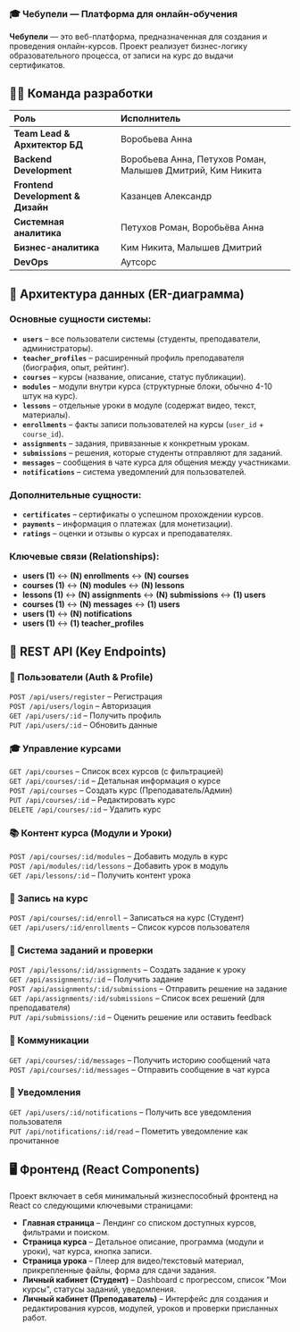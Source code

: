 ### 🎓 Чебупели — Платформа для онлайн-обучения

**Чебупели** — это веб-платформа, предназначенная для создания и проведения онлайн-курсов. Проект реализует бизнес-логику образовательного процесса, от записи на курс до выдачи сертификатов.

## 👨‍💻 Команда разработки

Роль | Исполнитель
:--- | :---
**Team Lead & Архитектор БД** | Воробьева Анна
**Backend Development** | Воробьева Анна, Петухов Роман, Малышев Дмитрий, Ким Никита
**Frontend Development & Дизайн** | Казанцев Александр
**Системная аналитика** | Петухов Роман, Воробьёва Анна
**Бизнес-аналитика** | Ким Никита, Малышев Дмитрий
**DevOps** | Аутсорс

## 📌 Архитектура данных (ER-диаграмма)

### Основные сущности системы:
*   **`users`** – все пользователи системы (студенты, преподаватели, администраторы).
*   **`teacher_profiles`** – расширенный профиль преподавателя (биография, опыт, рейтинг).
*   **`courses`** – курсы (название, описание, статус публикации).
*   **`modules`** – модули внутри курса (структурные блоки, обычно 4-10 штук на курс).
*   **`lessons`** – отдельные уроки в модуле (содержат видео, текст, материалы).
*   **`enrollments`** – факты записи пользователей на курсы (`user_id` + `course_id`).
*   **`assignments`** – задания, привязанные к конкретным урокам.
*   **`submissions`** – решения, которые студенты отправляют для заданий.
*   **`messages`** – сообщения в чате курса для общения между участниками.
*   **`notifications`** – система уведомлений для пользователей.

### Дополнительные сущности:
*   **`certificates`** – сертификаты о успешном прохождении курсов.
*   **`payments`** – информация о платежах (для монетизации).
*   **`ratings`** – оценки и отзывы о курсах и преподавателях.

### Ключевые связи (Relationships):
*   **users (1)** ↔ **(N) enrollments** ↔ **(N) courses**
*   **courses (1)** ↔ **(N) modules** ↔ **(N) lessons**
*   **lessons (1)** ↔ **(N) assignments** ↔ **(N) submissions** ↔ **(1) users**
*   **courses (1)** ↔ **(N) messages** ↔ **(1) users**
*   **users (1)** ↔ **(N) notifications**
*   **users (1)** ↔ **(1) teacher_profiles**

## 🚀 REST API (Key Endpoints)

### 👤 Пользователи (Auth & Profile)
`POST /api/users/register` – Регистрация  
`POST /api/users/login` – Авторизация  
`GET /api/users/:id` – Получить профиль  
`PUT /api/users/:id` – Обновить данные  

### 🎓 Управление курсами
`GET /api/courses` – Список всех курсов (с фильтрацией)  
`GET /api/courses/:id` – Детальная информация о курсе  
`POST /api/courses` – Создать курс (Преподаватель/Админ)  
`PUT /api/courses/:id` – Редактировать курс  
`DELETE /api/courses/:id` – Удалить курс  

### 📚 Контент курса (Модули и Уроки)
`POST /api/courses/:id/modules` – Добавить модуль в курс  
`POST /api/modules/:id/lessons` – Добавить урок в модуль  
`GET /api/lessons/:id` – Получить контент урока  

### 📌 Запись на курс
`POST /api/courses/:id/enroll` – Записаться на курс (Студент)  
`GET /api/users/:id/enrollments` – Список курсов пользователя  

### 📝 Система заданий и проверки
`POST /api/lessons/:id/assignments` – Создать задание к уроку  
`GET /api/assignments/:id` – Получить задание  
`POST /api/assignments/:id/submissions` – Отправить решение на задание  
`GET /api/assignments/:id/submissions` – Список всех решений (для преподавателя)  
`PUT /api/submissions/:id` – Оценить решение или оставить feedback  

### 💬 Коммуникации
`GET /api/courses/:id/messages` – Получить историю сообщений чата  
`POST /api/courses/:id/messages` – Отправить сообщение в чат курса  

### 🔔 Уведомления
`GET /api/users/:id/notifications` – Получить все уведомления пользователя  
`PUT /api/notifications/:id/read` – Пометить уведомление как прочитанное  

## 🖥️ Фронтенд (React Components)

Проект включает в себя минимальный жизнеспособный фронтенд на React со следующими ключевыми страницами:

*   **Главная страница** – Лендинг со списком доступных курсов, фильтрами и поиском.
*   **Страница курса** – Детальное описание, программа (модули и уроки), чат курса, кнопка записи.
*   **Страница урока** – Плеер для видео/текстовый материал, прикрепленные файлы, форма для сдачи задания.
*   **Личный кабинет (Студент)** – Dashboard с прогрессом, список "Мои курсы", статусы заданий, уведомления.
*   **Личный кабинет (Преподаватель)** – Интерфейс для создания и редактирования курсов, модулей, уроков и проверки присланных работ.
